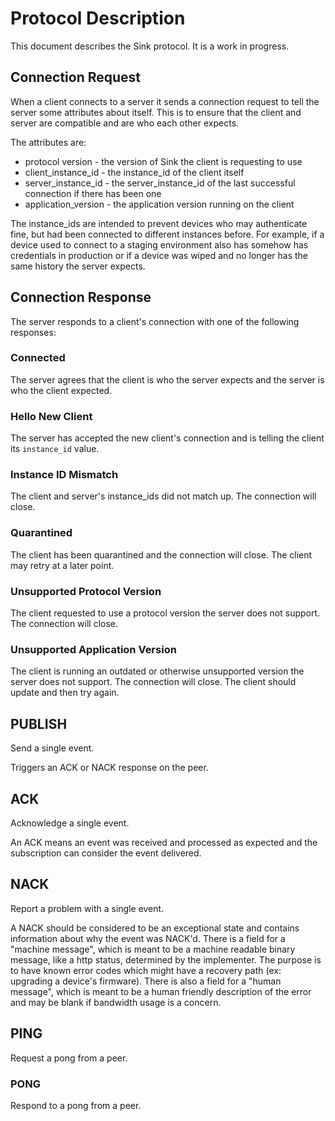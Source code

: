 # Protocol Description

This document describes the Sink protocol. It is a work in progress.

## Connection Request

When a client connects to a server it sends a connection request to tell the 
server some attributes about itself. This is to ensure that the client and 
server are compatible and are who each other expects.

The attributes are:
* protocol version - the version of Sink the client is requesting to use
* client_instance_id - the instance_id of the client itself
* server_instance_id - the server_instance_id of the last successful connection if there has been one
* application_version - the application version running on the client

The instance_ids are intended to prevent devices who may authenticate fine, but 
had been connected to different instances before. For example, if a device used 
to connect to a staging environment also has somehow has credentials in production 
or if a device was wiped and no longer has the same history the server expects.

## Connection Response

The server responds to a client's connection with one of the following responses:

### Connected

The server agrees that the client is who the server expects and the server is 
who the client expected.

### Hello New Client

The server has accepted the new client's connection and is telling the client 
its `instance_id` value.

### Instance ID Mismatch

The client and server's instance_ids did not match up. The connection will close.

### Quarantined

The client has been quarantined and the connection will close. The client may 
retry at a later point.

### Unsupported Protocol Version

The client requested to use a protocol version the server does not support. The 
connection will close.

### Unsupported Application Version

The client is running an outdated or otherwise unsupported version the server 
does not support. The connection will close. The client should update and then 
try again.

## PUBLISH

Send a single event.

Triggers an ACK or NACK response on the peer.

## ACK

Acknowledge a single event.

An ACK means an event was received and processed as expected and the subscription 
can consider the event delivered.

## NACK

Report a problem with a single event.

A NACK should be considered to be an exceptional state and contains information 
about why the event was NACK'd. There is a field for a "machine message", which 
is meant to be a machine readable binary message, like a http status, determined 
by the implementer. The purpose is to have known error codes which might have a 
recovery path (ex: upgrading a device's firmware). There is also a field for a 
"human message", which is meant to be a human friendly description of the error 
and may be blank if bandwidth usage is a concern.

## PING

Request a pong from a peer.

### PONG

Respond to a pong from a peer.